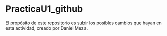 # PracticaU1_github
El propósito de este repositorio es subir los posibles cambios que hayan en esta actividad, creado por Daniel Meza.
